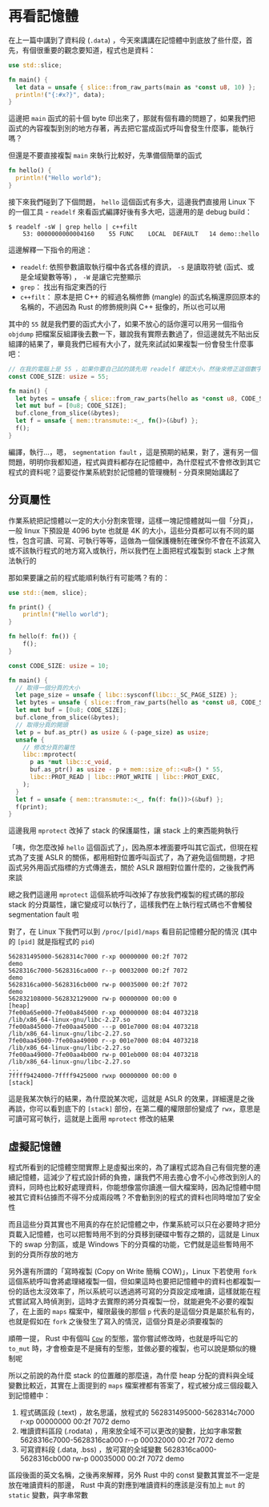 再看記憶體
==========

在上一篇中講到了資料段 (`.data`) ，今天來講講在記憶體中到底放了些什麼，首先，有個很重要的觀念要知道，程式也是資料：

```rust
use std::slice;

fn main() {
  let data = unsafe { slice::from_raw_parts(main as *const u8, 10) };
  println!("{:#x?}", data);
}
```

這邊把 `main` 函式的前十個 byte 印出來了，那就有個有趣的問題了，如果我們把函式的內容複製到別的地方存著，再去把它當成函式呼叫會發生什麼事，能執行嗎？

但還是不要直接複製 `main` 來執行比較好，先準備個簡單的函式

```rust
fn hello() {
  println!("Hello world");
}
```

接下來我們碰到了下個問題， `hello` 這個函式有多大，這邊我們直接用 Linux 下的一個工具 - `readelf` 來看函式編譯好後有多大吧，這邊用的是 debug build：

```shell
$ readelf -sW | grep hello | c++filt
    53: 0000000000004160    55 FUNC    LOCAL  DEFAULT   14 demo::hello
```

這邊解釋一下指令的用途：

- `readelf`: 依照參數讀取執行檔中各式各樣的資訊， `-s` 是讀取符號 (函式、或是全域變數等等) ， `-W` 是讓它完整顯示
- `grep`： 找出有指定東西的行
- `c++filt`： 原本是把 C++ 的經過名稱修飾 (mangle) 的函式名稱還原回原本的名稱的，不過因為 Rust 的修飾規則與 C++ 挺像的，所以也可以用

其中的 `55` 就是我們要的函式大小了，如果不放心的話你還可以用另一個指令 `objdump` 把檔案反組譯後去數一下，雖說我有實際去數過了，但這邊就先不貼出反組譯的結果了，畢竟我們已經有大小了，就先來試試如果複製一份會發生什麼事吧：

```rust
// 在我的電腦上是 55 ，如果你要自己試的請先用 readelf 確認大小，然後來修正這個數字
const CODE_SIZE: usize = 55;

fn main() {
  let bytes = unsafe { slice::from_raw_parts(hello as *const u8, CODE_SIZE) };
  let mut buf = [0u8; CODE_SIZE];
  buf.clone_from_slice(&bytes);
  let f = unsafe { mem::transmute::<_, fn()>(&buf) };
  f();
}
```

編譯，執行…，嗯， `segmentation fault` ，這是預期的結果，對了，還有另一個問題，明明你我都知道，程式與資料都存在記憶體中，為什麼程式不會修改到其它程式的資料呢？這要從作業系統對於記憶體的管理機制 - 分頁來開始講起了

分頁屬性
--------

作業系統把記憶體以一定的大小分割來管理，這樣一塊記憶體就叫一個「分頁」，一般 linux 下預設是 4096 byte 也就是 4K 的大小，這些分頁都可以有不同的屬性，包含可讀、可寫、可執行等等，這做為一個保護機制在確保你不會在不該寫入或不該執行程式的地方寫入或執行，所以我們在上面把程式複製到 stack 上才無法執行的

那如果要讓之前的程式能順利執行有可能嗎？有的：

```rust
use std::{mem, slice};

fn print() {
    println!("Hello world");
}

fn hello(f: fn()) {
    f();
}

const CODE_SIZE: usize = 10;

fn main() {
  // 取得一個分頁的大小
  let page_size = unsafe { libc::sysconf(libc::_SC_PAGE_SIZE) };
  let bytes = unsafe { slice::from_raw_parts(hello as *const u8, CODE_SIZE) };
  let mut buf = [0u8; CODE_SIZE];
  buf.clone_from_slice(&bytes);
  // 取得分頁的開頭
  let p = buf.as_ptr() as usize & (-page_size) as usize;
  unsafe {
    // 修改分頁的屬性
    libc::mprotect(
      p as *mut libc::c_void,
      buf.as_ptr() as usize - p + mem::size_of::<u8>() * 55,
      libc::PROT_READ | libc::PROT_WRITE | libc::PROT_EXEC,
    );
  }
  let f = unsafe { mem::transmute::<_, fn(f: fn())>(&buf) };
  f(print);
}
```

這邊我用 `mprotect` 改掉了 stack 的保護屬性，讓 stack 上的東西能夠執行

「咦，你怎麼改掉 `hello` 這個函式了」，因為原本裡面要呼叫其它函式，但現在程式為了支援 ASLR 的關係，都用相對位置呼叫函式了，為了避免這個問題，才把函式另外用函式指標的方式傳進去，關於 ASLR 跟相對位置什麼的，之後我們再來談

總之我們這邊用 `mprotect` 這個系統呼叫改掉了存放我們複製的程式碼的那段 stack 的分頁屬性，讓它變成可以執行了，這樣我們在上執行程式碼也不會觸發 segmentation fault 啦

對了，在 Linux 下我們可以到 `/proc/[pid]/maps` 看目前記憶體分配的情況 (其中的 `[pid]` 就是指程式的 `pid`)

```plain
562831495000-5628314c7000 r-xp 00000000 00:2f 7072                       demo
5628316c7000-5628316ca000 r--p 00032000 00:2f 7072                       demo
5628316ca000-5628316cb000 rw-p 00035000 00:2f 7072                       demo
562832108000-562832129000 rw-p 00000000 00:00 0                          [heap]
7fe00a65e000-7fe00a845000 r-xp 00000000 08:04 4073218                    /lib/x86_64-linux-gnu/libc-2.27.so
7fe00a845000-7fe00aa45000 ---p 001e7000 08:04 4073218                    /lib/x86_64-linux-gnu/libc-2.27.so
7fe00aa45000-7fe00aa49000 r--p 001e7000 08:04 4073218                    /lib/x86_64-linux-gnu/libc-2.27.so
7fe00aa49000-7fe00aa4b000 rw-p 001eb000 08:04 4073218                    /lib/x86_64-linux-gnu/libc-2.27.so
...
7ffff9424000-7ffff9425000 rwxp 00000000 00:00 0                          [stack]
```

這是我某次執行的結果，為什麼說某次呢，這就是 ASLR 的效果，詳細還是之後再談，你可以看到底下的 `[stack]` 部份，在第二欄的權限部份變成了 `rwx`，意思是可讀可寫可執行，這就是上面用 `mprotect` 修改的結果

虛擬記憶體
----------

程式所看到的記憶體空間實際上是虛擬出來的，為了讓程式認為自己有個完整的連續記憶體，這減少了程式設計師的負擔，讓我們不用去擔心會不小心修改到別人的資料，同時也比較好處理資料，你能想像當你讀進一個大檔案時，因為記憶體中間被其它資料佔據而不得不分成兩段嗎？不會動到別的程式的資料也同時增加了安全性

而且這些分頁其實也不用真的存在於記憶體之中，作業系統可以只在必要時才把分頁載入記憶體，也可以把暫時用不到的分頁移到硬碟中暫存之類的，這就是 Linux 下的 swap 分割區，或是 Windows 下的分頁檔的功能，它們就是這些暫時用不到的分頁所存放的地方

另外還有所謂的「寫時複製 (Copy on Write 簡稱 COW)」，Linux 下若使用 `fork` 這個系統呼叫會將處理緒複製一個，但如果這時也要把記憶體中的資料也都複製一份的話也太沒效率了，所以系統可以透過將可寫的分頁設定成唯讀，這樣就能在程式嘗試寫入時偵測到，這時才去實際的將分頁複製一份，就能避免不必要的複製了，在上面的 `maps` 檔案中，權限最後的那個 `p` 代表的是這個分頁是屬於私有的，也就是假如在 `fork` 之後發生了寫入的情況，這個分頁是必須要複製的

順帶一提， Rust 中有個叫 [`Cow`][cow-doc] 的型態，當你嘗試修改時，也就是呼叫它的 `to_mut` 時，才會檢查是不是擁有的型態，並做必要的複製，也可以說是類似的機制呢

[cow-doc]: https://doc.rust-lang.org/stable/std/borrow/enum.Cow.html

所以之前說的為什麼 stack 的位置離的那麼遠，為什麼 heap 分配的資料與全域變數比較近，其實在上面提到的 `maps` 檔案裡都有答案了，程式被分成三個段載入到記憶體中：

1. 程式碼區段 (.text) ，故名思議，放程式的
  562831495000-5628314c7000 r-xp 00000000 00:2f 7072                       demo
2. 唯讀資料區段 (.rodata) ，用來放全域不可以更改的變數，比如字串常數
  5628316c7000-5628316ca000 r--p 00032000 00:2f 7072                       demo
3. 可寫資料段 (.data, .bss) ，放可寫的全域變數
  5628316ca000-5628316cb000 rw-p 00035000 00:2f 7072                       demo

區段後面的英文名稱，之後再來解釋，另外 Rust 中的 const 變數其實並不一定是放在唯讀資料的那邊， Rust 中真的對應到唯讀資料的應該是沒有加上 `mut` 的 `static` 變數，與字串常數

